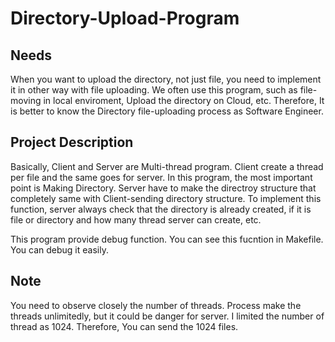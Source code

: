 # Directory-Upload-Program

## Needs
When you want to upload the directory, not just file, you need to implement it in other way with file uploading.
We often use this program, such as file-moving in local enviroment, Upload the directory on Cloud, etc.
Therefore, It is better to know the Directory file-uploading process as Software Engineer.

## Project Description
Basically, Client and Server are Multi-thread program. Client create a thread per file and the same goes for server. In this program, the most important point is Making Directory.
Server have to make the directroy structure that completely same with Client-sending directory structure. To implement this function, server always check that the directory is already created, if it is file or directory and how many thread server can create, etc.

This program provide debug function. You can see this fucntion in Makefile. You can debug it easily.

## Note
You need to observe closely the number of threads. Process make the threads unlimitedly, but it could be danger for server. I limited the number of thread as 1024. Therefore, You can send the 1024 files.
